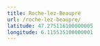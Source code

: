 ```yaml
---
title: Roche-lez-Beaupré
url: /roche-lez-beaupre/
latitude: 47.275116100000005
longitude: 6.115535100000001
---
```

